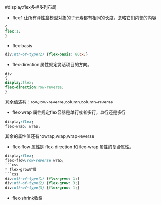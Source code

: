 #display:flex多栏多列布局
* flex:1
让所有弹性盒模型对象的子元素都有相同的长度，忽略它们内部的内容
```css
{
flex:1;
}
```
* flex-basis
```css
div:nth-of-type(2) {flex-basis: 80px;}
```
* flex-direction 属性规定灵活项目的方向。
```css
div
{
display:flex;
flex-direction:row-reverse;
}
```
其余值还有：row,row-reverse,column,column-reverse
* flex-wrap 属性规定flex容器是单行或者多行，单行还是多行
```css
display:flex;
flex-wrap: wrap;
```
其余的属性值还有nowrap,wrap,wrap-reverse
* flex-flow 属性是 flex-direction 和 flex-wrap 属性的复合属性。
```css
display:flex;
flex-flow:row-reverse wrap;
```css
* flex-grow扩展
```css
div:nth-of-type(1) {flex-grow: 1;}
div:nth-of-type(2) {flex-grow: 3;}
div:nth-of-type(3) {flex-grow: 1;}
```
* flex-shrink收缩

